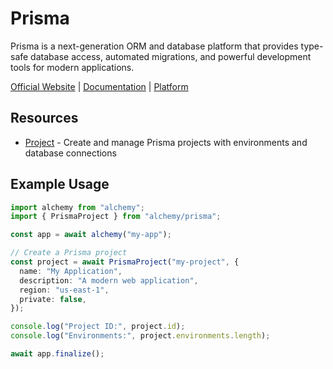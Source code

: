 # Prisma

Prisma is a next-generation ORM and database platform that provides type-safe database access, automated migrations, and powerful development tools for modern applications.

[Official Website](https://prisma.io) | [Documentation](https://docs.prisma.io) | [Platform](https://cloud.prisma.io)

## Resources

- [Project](./project.md) - Create and manage Prisma projects with environments and database connections

## Example Usage

```ts
import alchemy from "alchemy";
import { PrismaProject } from "alchemy/prisma";

const app = await alchemy("my-app");

// Create a Prisma project
const project = await PrismaProject("my-project", {
  name: "My Application",
  description: "A modern web application",
  region: "us-east-1",
  private: false,
});

console.log("Project ID:", project.id);
console.log("Environments:", project.environments.length);

await app.finalize();
```